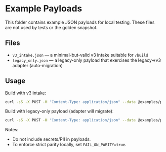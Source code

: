 # Example Payloads

This folder contains example JSON payloads for local testing. These files are not used by tests or the golden snapshot.

## Files
- `v3_intake.json` — a minimal-but-valid v3 intake suitable for `/build`
- `legacy_only.json` — a legacy-only payload that exercises the legacy→v3 adapter (auto-migration)

## Usage

Build with v3 intake:
```bash
curl -sS -X POST -H "Content-Type: application/json" --data @examples/payloads/v3_intake.json http://127.0.0.1:5000/build
```

Build with legacy-only payload (adapter will migrate):
```bash
curl -sS -X POST -H "Content-Type: application/json" --data @examples/payloads/legacy_only.json http://127.0.0.1:5000/build
```

Notes:
- Do not include secrets/PII in payloads.
- To enforce strict parity locally, set `FAIL_ON_PARITY=true`.

